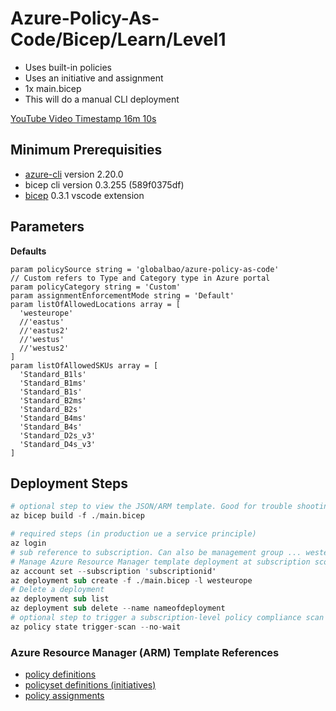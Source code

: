 # Azure-Policy-As-Code/Bicep/Learn/Level1

* Uses built-in policies
* Uses an initiative and assignment
* 1x main.bicep
* This will do a manual CLI deployment

[YouTube Video Timestamp 16m 10s](https://www.youtube.com/watch?v=qpnMJXw6pIg&t=16m10s)

## Minimum Prerequisities

* [azure-cli](https://docs.microsoft.com/en-us/cli/azure/install-azure-cli) version 2.20.0
* bicep cli version 0.3.255 (589f0375df)
* [bicep](https://marketplace.visualstudio.com/items?itemName=ms-azuretools.vscode-bicep) 0.3.1 vscode extension

## Parameters

**Defaults**
```bicep
param policySource string = 'globalbao/azure-policy-as-code'
// Custom refers to Type and Category type in Azure portal
param policyCategory string = 'Custom'
param assignmentEnforcementMode string = 'Default'
param listOfAllowedLocations array = [
  'westeurope'
  //'eastus'
  //'eastus2'
  //'westus'
  //'westus2'
]
param listOfAllowedSKUs array = [
  'Standard_B1ls'
  'Standard_B1ms'
  'Standard_B1s'
  'Standard_B2ms'
  'Standard_B2s'
  'Standard_B4ms'
  'Standard_B4s'
  'Standard_D2s_v3'
  'Standard_D4s_v3'
]
```

## Deployment Steps

```s
# optional step to view the JSON/ARM template. Good for trouble shooting
az bicep build -f ./main.bicep

# required steps (in production ue a service principle)
az login
# sub reference to subscription. Can also be management group ... westeurope refers to region 
# Manage Azure Resource Manager template deployment at subscription scope.
az account set --subscription 'subscriptionid'
az deployment sub create -f ./main.bicep -l westeurope
# Delete a deployment
az deployment sub list
az deployment sub delete --name nameofdeployment
# optional step to trigger a subscription-level policy compliance scan 
az policy state trigger-scan --no-wait
```

### Azure Resource Manager (ARM) Template References

* [policy definitions](https://docs.microsoft.com/en-us/azure/templates/microsoft.authorization/policydefinitions?tabs=json)
* [policyset definitions (initiatives)](https://docs.microsoft.com/en-us/azure/templates/microsoft.authorization/policysetdefinitions?tabs=json)
* [policy assignments](https://docs.microsoft.com/en-us/azure/templates/microsoft.authorization/policyassignments?tabs=json)